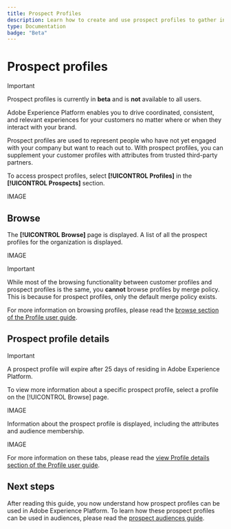 ```yaml
---
title: Prospect Profiles
description: Learn how to create and use prospect profiles to gather information about your 
type: Documentation
badge: "Beta"
---
```


# Prospect profiles

>[!IMPORTANT]
>
>Prospect profiles is currently in **beta** and is **not** available to all users.

Adobe Experience Platform enables you to drive coordinated, consistent, and relevant experiences for your customers no matter where or when they interact with your brand. 

Prospect profiles are used to represent people who have not yet engaged with your company but want to reach out to. With prospect profiles, you can supplement your customer profiles with attributes from trusted third-party partners.

To access prospect profiles, select **[!UICONTROL Profiles]** in the **[!UICONTROL Prospects]** section.

IMAGE

## Browse

The **[!UICONTROL Browse]** page is displayed. A list of all the prospect profiles for the organization is displayed.

IMAGE

>[!IMPORTANT]
>
>While most of the browsing functionality between customer profiles and prospect profiles is the same, you **cannot** browse profiles by merge policy. This is because for prospect profiles, only the default merge policy exists.

For more information on browsing profiles, please read the [browse section of the Profile user guide](./user-guide.md#browse-identity).

## Prospect profile details

>[!IMPORTANT]
>
>A prospect profile will expire after 25 days of residing in Adobe Experience Platform.

To view more information about a specific prospect profile, select a profile on the [!UICONTROL Browse] page.

IMAGE

Information about the prospect profile is displayed, including the attributes and audience membership. 

IMAGE

For more information on these tabs, please read the [view Profile details section of the Profile user guide](./user-guide.md#profile-detail).

## Next steps

After reading this guide, you now understand how prospect profiles can be used in Adobe Experience Platform. To learn how these prospect profiles can be used in audiences, please read the [prospect audiences guide](../../segmentation/ui/prospect-audience.md).
